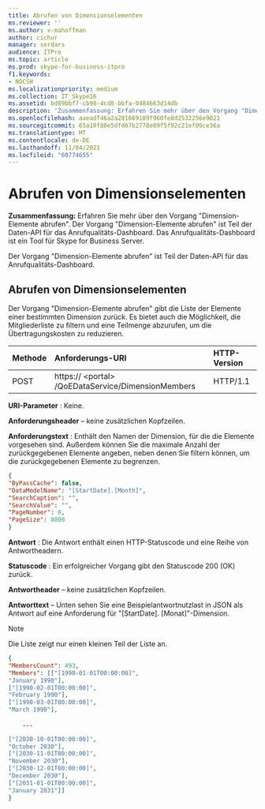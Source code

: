 ```yaml
---
title: Abrufen von Dimensionselementen
ms.reviewer: ''
ms.author: v-mahoffman
author: cichur
manager: serdars
audience: ITPro
ms.topic: article
ms.prod: skype-for-business-itpro
f1.keywords:
- NOCSH
ms.localizationpriority: medium
ms.collection: IT_Skype16
ms.assetid: bd89bbf7-cb98-4cd8-bbfa-0484663d14db
description: 'Zusammenfassung: Erfahren Sie mehr über den Vorgang "Dimension-Elemente abrufen". Der Vorgang "Dimension-Elemente abrufen" ist Teil der Daten-API für das Anrufqualitäts-Dashboard. Das Anrufqualitäts-Dashboard ist ein Tool für Skype for Business Server.'
ms.openlocfilehash: aaeadf46a2a281669109f960fe8d2532256e9021
ms.sourcegitcommit: 65a10f80e5dfd67b2778e09f5f92c21ef09ce36a
ms.translationtype: MT
ms.contentlocale: de-DE
ms.lasthandoff: 11/04/2021
ms.locfileid: "60774655"
---
```

# <a name="get-dimension-members"></a>Abrufen von Dimensionselementen
 
**Zusammenfassung:** Erfahren Sie mehr über den Vorgang "Dimension-Elemente abrufen". Der Vorgang "Dimension-Elemente abrufen" ist Teil der Daten-API für das Anrufqualitäts-Dashboard. Das Anrufqualitäts-Dashboard ist ein Tool für Skype for Business Server.
  
Der Vorgang "Dimension-Elemente abrufen" ist Teil der Daten-API für das Anrufqualitäts-Dashboard.
  
## <a name="get-dimension-members"></a>Abrufen von Dimensionselementen

Der Vorgang "Dimension-Elemente abrufen" gibt die Liste der Elemente einer bestimmten Dimension zurück. Es bietet auch die Möglichkeit, die Mitgliederliste zu filtern und eine Teilmenge abzurufen, um die Übertragungskosten zu reduzieren.
  

|**Methode**|**Anforderungs-URI**|**HTTP-Version**|
|:-----|:-----|:-----|
|POST  <br/> |https:// \<portal\> /QoEDataService/DimensionMembers  <br/> |HTTP/1.1  <br/> |
   
 **URI-Parameter** : Keine.
  
 **Anforderungsheader** – keine zusätzlichen Kopfzeilen.
  
 **Anforderungstext** : Enthält den Namen der Dimension, für die die Elemente vorgesehen sind. Außerdem können Sie die maximale Anzahl der zurückgegebenen Elemente angeben, neben denen Sie filtern können, um die zurückgegebenen Elemente zu begrenzen.
  
```json
{
"ByPassCache": false,
"DataModelName": "[StartDate].[Month]",
"SearchCaption": "",
"SearchValue": "",
"PageNumber": 0,
"PageSize": 8000
}
```

 **Antwort** : Die Antwort enthält einen HTTP-Statuscode und eine Reihe von Antwortheadern.
  
 **Statuscode** : Ein erfolgreicher Vorgang gibt den Statuscode 200 (OK) zurück.
  
 **Antwortheader** – keine zusätzlichen Kopfzeilen.
  
 **Antworttext** – Unten sehen Sie eine Beispielantwortnutzlast in JSON als Antwort auf eine Anforderung für "[StartDate]. [Monat]"-Dimension.
  
> [!NOTE]
> Die Liste zeigt nur einen kleinen Teil der Liste an. 
  
```json
{
"MembersCount": 493,
"Members": [["[1990-01-01T00:00:00]",
"January 1990"],
["[1990-02-01T00:00:00]",
"February 1990"],
["[1990-03-01T00:00:00]",
"March 1990"],
 
    ...
    
["[2030-10-01T00:00:00]",
"October 2030"],
["[2030-11-01T00:00:00]",
"November 2030"],
["[2030-12-01T00:00:00]",
"December 2030"],
["[2031-01-01T00:00:00]",
"January 2031"]]
}
```
